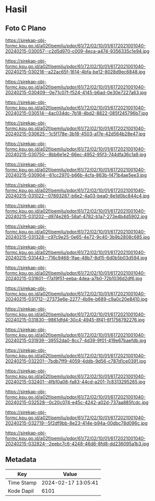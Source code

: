 # Hasil

## Foto C Plano

https://sirekap-obj-formc.kpu.go.id/a02f/pemilu/pdpr/61/72/02/10/01/6172021001040-20240215-030057--c2d5d970-c009-4eca-a474-9356335c1e94.jpg

https://sirekap-obj-formc.kpu.go.id/a02f/pemilu/pdpr/61/72/02/10/01/6172021001040-20240215-030218--a22ac65f-1614-4bfa-be12-8028d9ec6848.jpg

https://sirekap-obj-formc.kpu.go.id/a02f/pemilu/pdpr/61/72/02/10/01/6172021001040-20240215-030409--0e71c07f-f524-4145-b6ad-0e30e7227a63.jpg

https://sirekap-obj-formc.kpu.go.id/a02f/pemilu/pdpr/61/72/02/10/01/6172021001040-20240215-030514--4ac034dc-7b18-4bd2-8822-085f245796b7.jpg

https://sirekap-obj-formc.kpu.go.id/a02f/pemilu/pdpr/61/72/02/10/01/6172021001040-20240215-030625--1c5f178e-3b18-4503-a17e-42d564b28e47.jpg

https://sirekap-obj-formc.kpu.go.id/a02f/pemilu/pdpr/61/72/02/10/01/6172021001040-20240215-030750--8bb6e1e2-66ec-4952-95f3-744dfa36c1a9.jpg

https://sirekap-obj-formc.kpu.go.id/a02f/pemilu/pdpr/61/72/02/10/01/6172021001040-20240215-030904--61cc2970-b66b-4cfa-863b-f471b4ae5ee3.jpg

https://sirekap-obj-formc.kpu.go.id/a02f/pemilu/pdpr/61/72/02/10/01/6172021001040-20240215-031022--07893287-b6e2-4a03-bea0-8e1d0bc844c4.jpg

https://sirekap-obj-formc.kpu.go.id/a02f/pemilu/pdpr/61/72/02/10/01/6172021001040-20240215-031202--d974e265-58af-4782-b1a7-273e4b4d5902.jpg

https://sirekap-obj-formc.kpu.go.id/a02f/pemilu/pdpr/61/72/02/10/01/6172021001040-20240215-031328--c97c9e25-0e65-4e72-9c40-3b9b2808c685.jpg

https://sirekap-obj-formc.kpu.go.id/a02f/pemilu/pdpr/61/72/02/10/01/6172021001040-20240215-031443--716c9468-1fae-48b7-8d15-6d0b5b03d594.jpg

https://sirekap-obj-formc.kpu.go.id/a02f/pemilu/pdpr/61/72/02/10/01/6172021001040-20240215-031601--f7a19f51-eeba-4dea-a7b0-72b1036d2df6.jpg

https://sirekap-obj-formc.kpu.go.id/a02f/pemilu/pdpr/61/72/02/10/01/6172021001040-20240215-031712--27373e6e-2277-4b9e-b689-c9a0c20e8410.jpg

https://sirekap-obj-formc.kpu.go.id/a02f/pemilu/pdpr/61/72/02/10/01/6172021001040-20240215-031830--9861dfd4-30c4-4945-8f41-6f1756792276.jpg

https://sirekap-obj-formc.kpu.go.id/a02f/pemilu/pdpr/61/72/02/10/01/6172021001040-20240215-031939--39552da0-8cc7-4d39-9f01-419e67baefdb.jpg

https://sirekap-obj-formc.kpu.go.id/a02f/pemilu/pdpr/61/72/02/10/01/6172021001040-20240215-032201--7bdb7ff9-4059-4ddb-9d56-c787d1ce0391.jpg

https://sirekap-obj-formc.kpu.go.id/a02f/pemilu/pdpr/61/72/02/10/01/6172021001040-20240215-032401--4fb10a08-fa83-44cd-a201-7c8313295265.jpg

https://sirekap-obj-formc.kpu.go.id/a02f/pemilu/pdpr/61/72/02/10/01/6172021001040-20240215-032528--0c20c074-e45c-4242-a02d-737aa885fcdc.jpg

https://sirekap-obj-formc.kpu.go.id/a02f/pemilu/pdpr/61/72/02/10/01/6172021001040-20240215-032719--5f2df9bb-8e23-414e-b94a-00dbc78d096c.jpg

https://sirekap-obj-formc.kpu.go.id/a02f/pemilu/pdpr/61/72/02/10/01/6172021001040-20240215-032824--2eebc7c6-4248-46d8-8fd8-dd236095a1b3.jpg


## Metadata

| Key        | Value               |
| ---------- | ------------------- |
| Time Stamp | 2024-02-17 13:05:41 |
| Kode Dapil | 6101                |



